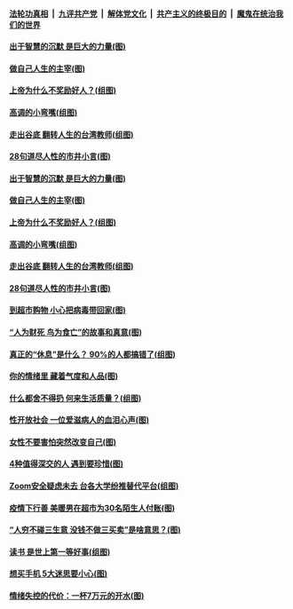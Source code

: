 ####  [法轮功真相](../../../../basic/blob/master/README.md?t=04130901) &nbsp;|&nbsp; [九评共产党](../../../../9ping.md/blob/master/README.md?t=04130901) &nbsp;|&nbsp; [解体党文化](../../../../jtdwh.md/blob/master/README.md?t=04130901)  &nbsp;|&nbsp; [共产主义的终极目的](../../../../gczydzjmd.md/blob/master/README.md?t=04130901) &nbsp;|&nbsp; [魔鬼在统治我们的世界](../../../../mgztzwmdsj.md/blob/master/README.md?t=04130901) 

#### [出于智慧的沉默 是巨大的力量(图)](../pages/p8/929184.md?t=04130901) 

#### [做自己人生的主宰(图)](../pages/p8/929173.md?t=04130901) 

#### [上帝为什么不奖励好人？(组图)](../pages/p8/928996.md?t=04130901) 

#### [高调的小弯嘴(组图)](../pages/p8/929468.md?t=04130901) 

#### [走出谷底 翻转人生的台湾教师(组图)](../pages/p8/929453.md?t=04130901) 

#### [28句道尽人性的市井小言(图)](../pages/p8/929232.md?t=04130901) 

#### [出于智慧的沉默 是巨大的力量(图)](../pages/p8/929184.md?t=04130901) 

#### [做自己人生的主宰(图)](../pages/p8/929173.md?t=04130901) 

#### [上帝为什么不奖励好人？(组图)](../pages/p8/928996.md?t=04130901) 

#### [高调的小弯嘴(组图)](../pages/p8/929468.md?t=04130901) 

#### [走出谷底 翻转人生的台湾教师(组图)](../pages/p8/929453.md?t=04130901) 

#### [28句道尽人性的市井小言(图)](../pages/p8/929232.md?t=04130901) 

#### [到超市购物 小心把病毒带回家(图)](../pages/p8/929221.md?t=04130901) 

#### [“人为财死 鸟为食亡”的故事和真意(图)](../pages/p8/929187.md?t=04130901) 

#### [真正的“休息”是什么？ 90%的人都搞错了(组图)](../pages/p8/929390.md?t=04130901) 

#### [你的情绪里 藏着气度和人品(图)](../pages/p8/928992.md?t=04130901) 

#### [什么都舍不得扔 何来生活质量？(组图)](../pages/p8/929295.md?t=04130901) 

#### [性开放社会 一位爱滋病人的血泪心声(图)](../pages/p8/929276.md?t=04130901) 

#### [女性不要害怕突然改变自己(图)](../pages/p8/929253.md?t=04130901) 

#### [4种值得深交的人 遇到要珍惜(图)](../pages/p8/929208.md?t=04130901) 

#### [Zoom安全疑虑未去 台各大学纷推替代平台(组图)](../pages/p8/929178.md?t=04130901) 

#### [疫情下行善 美暖男在超市为30名陌生人付账(图)](../pages/p8/929009.md?t=04130901) 

#### [“人穷不碰三生意 没钱不做三买卖”是啥意思？(图)](../pages/p8/929087.md?t=04130901) 

#### [读书 是世上第一等好事(组图)](../pages/p8/928997.md?t=04130901) 

#### [想买手机 5大迷思要小心(图)](../pages/p8/929055.md?t=04130901) 

#### [情绪失控的代价：一杯7万元的开水(图)](../pages/p8/929042.md?t=04130901) 

